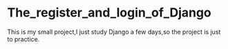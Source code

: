 # The_register_and_login_of_Django
This is my small project,I just study Django a few days,so the project is just to practice.
